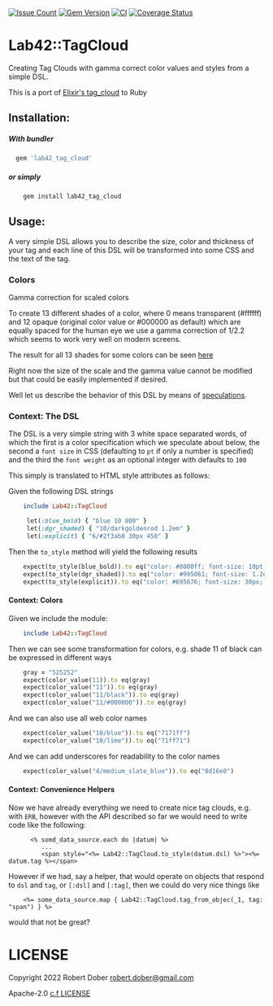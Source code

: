 [![Issue Count](https://codeclimate.com/github/RobertDober/lab42_tag_cloud/badges/issue_count.svg)](https://codeclimate.com/github/RobertDober/lab42_tag_cloud)
[![Gem Version](http://img.shields.io/gem/v/lab42_lab42_tag_cloud.svg)](https://rubygems.org/gems/lab42_lab42_tag_cloud)
[![CI](https://github.com/robertdober/lab42_tag_cloud/workflows/CI/badge.svg)](https://github.com/robertdober/lab42_tag_cloud/actions)
[![Coverage Status](https://coveralls.io/repos/github/RobertDober/lab42_tag_cloud/badge.svg?branch=main)](https://coveralls.io/github/RobertDober/lab42_tag_cloud?branch=main)


# Lab42::TagCloud

Creating Tag Clouds with gamma correct color values and styles from a simple DSL.

This is a port of [Elixir's tag_cloud](https://github.com/RobertDober/tag_cloud) to Ruby

## Installation:

##### With bundler

```ruby
  gem 'lab42_tag_cloud'
```

##### or simply

```sh
    gem install lab42_tag_cloud
```

## Usage:

A very simple DSL allows you to describe the size, color and thickness of your tag and each line of this DSL will be transformed into
some CSS and the text of the tag.

### Colors

Gamma correction for scaled colors

To create 13 different shades of a color, where 0 means transparent (#ffffff) and 12 opaque (original color value or #000000 as default) which are equally spaced for the human eye we use a gamma correction of 1/2.2 which seems to work very well on modern screens.

The result for all 13 shades for some colors can be seen [here](https://htmlpreview.github.io/?https://github.com/RobertDober/tag_cloud/blob/v0.1.0/examples/gamma_correction.html)

Right now the size of the scale and the gamma value cannot be modified but that could be easily implemented if desired.


Well let us describe the behavior of this DSL by means of [speculations](https://github.com/RobertDober/speculate_about).

### Context: The DSL

The DSL is a very simple string with 3 white space separated words, of which the first is a color specification which we
speculate about below, the second a `font size` in CSS (defaulting to `pt` if only a number is specified) and the third
the `font weight` as an optional integer with defaults to `100`

This simply is translated to HTML style attributes as follows:

Given the following DSL strings
```ruby
    include Lab42::TagCloud

     let(:blue_bold) { "blue 10 800" }
     let(:dgr_shaded) { "10/darkgoldenrod 1.2em" }
     let(:explicit) { "6/#2f3ab0 30px 450" }
```

Then the `to_style` method will yield the following results
```ruby
    expect(to_style(blue_bold)).to eq("color: #0000ff; font-size: 10pt; font-weight: 800;")
    expect(to_style(dgr_shaded)).to eq("color: #995061; font-size: 1.2em;")
    expect(to_style(explicit)).to eq("color: #695676; font-size: 30px; font-weight: 450;")
```

#### Context: Colors

Given we include the module:
```ruby
    include Lab42::TagCloud
```

Then we can see some transformation for colors, e.g. shade 11 of black can be expressed in different ways
```ruby
    gray = "525252"
    expect(color_value(11)).to eq(gray)
    expect(color_value("11")).to eq(gray)
    expect(color_value("11/black")).to eq(gray)
    expect(color_value("11/#000000")).to eq(gray)
```

And we can also use all web color names
```ruby
    expect(color_value("10/blue")).to eq("7171ff")
    expect(color_value("10/lime")).to eq("71ff71")
```

And we can add underscores for readability to the color names
```ruby
    expect(color_value("4/medium_slate_blue")).to eq("0d16e0")
```

#### Context: Convenience Helpers

Now we have already everything we need to create nice tag clouds, e.g. with `ERB`, however
with the API described so far we would need to write code like the following:

```eruby
      <% somd_data_source.each do |datum| %>
         ...
         <span style="<%= Lab42::TagCloud.to_style(datum.dsl) %>"><%= datum.tag %></span>
```

However if we had, say a helper, that would operate on objects that respond to `dsl` and `tag`, or `[:dsl]` and `[:tag]`,
then we could do very nice things like

```eruby
    <%= some_data_source.map { Lab42::TagCloud.tag_from_objec(_1, tag: "span") } %>
```

would that not be great?

# LICENSE

Copyright 2022 Robert Dober robert.dober@gmail.com

Apache-2.0 [c.f LICENSE](LICENSE)
<!-- SPDX-License-Identifier: Apache-2.0-->
